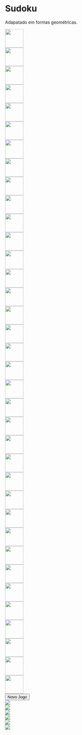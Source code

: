 <!DOCTYPE html>
<html lang="pt-br">

<head>
    <title>Título da página</title>
    <meta charset="utf-8">
    <link href="https://cdn.jsdelivr.net/npm/bootstrap@5.0.0-beta3/dist/css/bootstrap.min.css" rel="stylesheet" integrity="sha384-eOJMYsd53ii+scO/bJGFsiCZc+5NDVN2yr8+0RDqr0Ql0h+rP48ckxlpbzKgwra6" crossorigin="anonymous">
    <!-- Custom styles -->
    <link href="./style.css" rel="stylesheet">
</head>

<body>
        <div class="container">
            <h1 class="mt-4">Sudoku</h1>
            <p>Adapatado em formas geométricas.</p>
            <div class="row">
                <div class="col-8">
                    <div class="mx-auto" style="max-width: 600px">
                        <div class="row" id="first">
                            <div class="col-2 d-flex flex-wrap align-items-center themed-grid-col"><img width="60px" src="./img/vazio.svg" class="img-fluid mx-auto" row="0" col="0" /></div>
                            <div class="col-2 d-flex flex-wrap align-items-center themed-grid-col"><img width="60px" src="./img/vazio.svg" class="img-fluid mx-auto" row="0" col="1" /></div>
                            <div class="col-2 d-flex flex-wrap align-items-center themed-grid-col right-middle"><img width="60px" src="./img/vazio.svg" class="img-fluid mx-auto" row="0" col="2" />
                            </div>
                            <div class="col-2 d-flex flex-wrap align-items-center themed-grid-col"><img width="60px" src="./img/vazio.svg" class="img-fluid mx-auto" row="0" col="3" /></div>
                            <div class="col-2 d-flex flex-wrap align-items-center themed-grid-col"><img width="60px" src="./img/vazio.svg" class="img-fluid mx-auto" row="0" col="4" /></div>
                            <div class="col-2 d-flex flex-wrap align-items-center themed-grid-col last"><img width="60px" src="./img/vazio.svg" class="img-fluid mx-auto" row="0" col="5" />
                            </div>
                        </div>
                        <div class="row top-middle">
                            <div class="col-2 d-flex flex-wrap align-items-center themed-grid-col"><img width="60px" src="./img/vazio.svg" class="img-fluid mx-auto" row="1" col="0" /></div>
                            <div class="col-2 d-flex flex-wrap align-items-center themed-grid-col"><img width="60px" src="./img/vazio.svg" class="img-fluid mx-auto" row="1" col="1" /></div>
                            <div class="col-2 d-flex flex-wrap align-items-center themed-grid-col right-middle"><img width="60px" src="./img/vazio.svg" class="img-fluid mx-auto" row="1" col="2" />
                            </div>
                            <div class="col-2 d-flex flex-wrap align-items-center themed-grid-col"><img width="60px" src="./img/vazio.svg" class="img-fluid mx-auto" row="1" col="3" /></div>
                            <div class="col-2 d-flex flex-wrap align-items-center themed-grid-col"><img width="60px" src="./img/vazio.svg" class="img-fluid mx-auto" row="1" col="4" /></div>
                            <div class="col-2 d-flex flex-wrap align-items-center themed-grid-col last"><img width="60px" src="./img/vazio.svg" class="img-fluid mx-auto" row="1" col="5" />
                            </div>
                        </div>
                        <div class="row">
                            <div class="col-2 d-flex flex-wrap align-items-center themed-grid-col"><img width="60px" src="./img/vazio.svg" class="img-fluid mx-auto" row="2" col="0" /></div>
                            <div class="col-2 d-flex flex-wrap align-items-center themed-grid-col"><img width="60px" src="./img/vazio.svg" class="img-fluid mx-auto" row="2" col="1" /></div>
                            <div class="col-2 d-flex flex-wrap align-items-center themed-grid-col right-middle"><img width="60px" src="./img/vazio.svg" class="img-fluid mx-auto" row="2" col="2" />
                            </div>
                            <div class="col-2 d-flex flex-wrap align-items-center themed-grid-col"><img width="60px" src="./img/vazio.svg" class="img-fluid mx-auto" row="2" col="3" /></div>
                            <div class="col-2 d-flex flex-wrap align-items-center themed-grid-col"><img width="60px" src="./img/vazio.svg" class="img-fluid mx-auto" row="2" col="4" /></div>
                            <div class="col-2 d-flex flex-wrap align-items-center themed-grid-col last"><img width="60px" src="./img/vazio.svg" class="img-fluid mx-auto" row="2" col="5" />
                            </div>
                        </div>
                        <div class="row top-middle">
                            <div class="col-2 d-flex flex-wrap align-items-center themed-grid-col"><img width="60px" src="./img/vazio.svg" class="img-fluid mx-auto" row="3" col="0" /></div>
                            <div class="col-2 d-flex flex-wrap align-items-center themed-grid-col"><img width="60px" src="./img/vazio.svg" class="img-fluid mx-auto" row="3" col="1" /></div>
                            <div class="col-2 d-flex flex-wrap align-items-center themed-grid-col right-middle"><img width="60px" src="./img/vazio.svg" class="img-fluid mx-auto" row="3" col="2" />
                            </div>
                            <div class="col-2 d-flex flex-wrap align-items-center themed-grid-col"><img width="60px" src="./img/vazio.svg" class="img-fluid mx-auto" row="3" col="3" /></div>
                            <div class="col-2 d-flex flex-wrap align-items-center themed-grid-col"><img width="60px" src="./img/vazio.svg" class="img-fluid mx-auto" row="3" col="4" /></div>
                            <div class="col-2 d-flex flex-wrap align-items-center themed-grid-col last"><img width="60px" src="./img/vazio.svg" class="img-fluid mx-auto" row="3" col="5" />
                            </div>
                        </div>
                        <div class="row">
                            <div class="col-2 d-flex flex-wrap align-items-center themed-grid-col"><img width="60px" src="./img/vazio.svg" class="img-fluid mx-auto" row="4" col="0" /></div>
                            <div class="col-2 d-flex flex-wrap align-items-center themed-grid-col"><img width="60px" src="./img/vazio.svg" class="img-fluid mx-auto" row="4" col="1" /></div>
                            <div class="col-2 d-flex flex-wrap align-items-center themed-grid-col right-middle"><img width="60px" src="./img/vazio.svg" class="img-fluid mx-auto" row="4" col="2" />
                            </div>
                            <div class="col-2 d-flex flex-wrap align-items-center themed-grid-col"><img width="60px" src="./img/vazio.svg" class="img-fluid mx-auto" row="4" col="3" /></div>
                            <div class="col-2 d-flex flex-wrap align-items-center themed-grid-col"><img width="60px" src="./img/vazio.svg" class="img-fluid mx-auto" row="4" col="4" /></div>
                            <div class="col-2 d-flex flex-wrap align-items-center themed-grid-col last"><img width="60px" src="./img/vazio.svg" class="img-fluid mx-auto" row="4" col="5" />
                            </div>
                        </div>
                        <div class="row" id="last">
                            <div class="col-2 d-flex flex-wrap align-items-center themed-grid-col"><img width="60px" src="./img/vazio.svg" class="img-fluid mx-auto" row="5" col="0" /></div>
                            <div class="col-2 d-flex flex-wrap align-items-center themed-grid-col"><img width="60px" src="./img/vazio.svg" class="img-fluid mx-auto" row="5" col="1" /></div>
                            <div class="col-2 d-flex flex-wrap align-items-center themed-grid-col right-middle"><img width="60px" src="./img/vazio.svg" class="img-fluid mx-auto" row="5" col="2" />
                            </div>
                            <div class="col-2 d-flex flex-wrap align-items-center themed-grid-col"><img width="60px" src="./img/vazio.svg" class="img-fluid mx-auto" row="5" col="3" /></div>
                            <div class="col-2 d-flex flex-wrap align-items-center themed-grid-col"><img width="60px" src="./img/vazio.svg" class="img-fluid mx-auto" row="5" col="4" /></div>
                            <div class="col-2 d-flex flex-wrap align-items-center themed-grid-col last"><img width="60px" src="./img/vazio.svg" class="img-fluid mx-auto" row="5" col="5" />
                            </div>
                        </div>
                    </div>
                </div>
                <div class="col-4">
                    <div class="row">
                        <div class="d-grid gap-2">
                            <button class="btn btn-primary" onClick="window.location.reload();" type="button">Novo Jogo</button>
                        </div>
                    </div>
                    <div class="row mt-3">
                        <div class="col-4 d-flex flex-wrap align-items-center">
                            <img src="./img/triangulo.svg" class="img-fluid" />
                        </div>
                        <div class="col-4 d-flex flex-wrap align-items-center">
                            <img src="./img/circulo.svg" class="img-fluid" />
                        </div>
                        <div class="col-4 d-flex flex-wrap align-items-center">
                            <img src="./img/quadrado.svg" class="img-fluid" />
                        </div>
                    </div>
                    <div class="row mt-3">
                        <div class="col-4 d-flex flex-wrap align-items-center">
                            <img src="./img/retangulo.svg" class="img-fluid" />
                        </div>
                        <div class="col-4 d-flex flex-wrap align-items-center">
                            <img src="./img/pentagono.svg" class="img-fluid" />
                        </div>
                        <div class="col-4 d-flex flex-wrap align-items-center">
                            <img src="./img/hexagono.svg" class="img-fluid" />
                        </div>
                    </div>
                </div>
            </div>
    <!-- script game -->
    <script src="./game.js"></script>
</body>

</html>